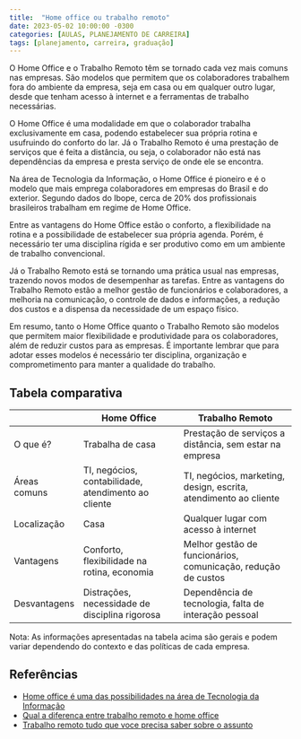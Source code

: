 ```yaml
---
title:  "Home office ou trabalho remoto"
date: 2023-05-02 10:00:00 -0300
categories: [AULAS, PLANEJAMENTO DE CARREIRA]
tags: [planejamento, carreira, graduação]
---
```

O Home Office e o Trabalho Remoto têm se tornado cada vez mais comuns nas empresas. São modelos que permitem que os colaboradores trabalhem fora do ambiente da empresa, seja em casa ou em qualquer outro lugar, desde que tenham acesso à internet e a ferramentas de trabalho necessárias.

O Home Office é uma modalidade em que o colaborador trabalha exclusivamente em casa, podendo estabelecer sua própria rotina e usufruindo do conforto do lar. Já o Trabalho Remoto é uma prestação de serviços que é feita a distância, ou seja, o colaborador não está nas dependências da empresa e presta serviço de onde ele se encontra.

Na área de Tecnologia da Informação, o Home Office é pioneiro e é o modelo que mais emprega colaboradores em empresas do Brasil e do exterior. Segundo dados do Ibope, cerca de 20% dos profissionais brasileiros trabalham em regime de Home Office.

Entre as vantagens do Home Office estão o conforto, a flexibilidade na rotina e a possibilidade de estabelecer sua própria agenda. Porém, é necessário ter uma disciplina rígida e ser produtivo como em um ambiente de trabalho convencional.

Já o Trabalho Remoto está se tornando uma prática usual nas empresas, trazendo novos modos de desempenhar as tarefas. Entre as vantagens do Trabalho Remoto estão a melhor gestão de funcionários e colaboradores, a melhoria na comunicação, o controle de dados e informações, a redução dos custos e a dispensa da necessidade de um espaço físico.

Em resumo, tanto o Home Office quanto o Trabalho Remoto são modelos que permitem maior flexibilidade e produtividade para os colaboradores, além de reduzir custos para as empresas. É importante lembrar que para adotar esses modelos é necessário ter disciplina, organização e comprometimento para manter a qualidade do trabalho.

## Tabela comparativa

|              | Home Office                                         | Trabalho Remoto                                                  |
| ------------ | --------------------------------------------------- | ---------------------------------------------------------------- |
| O que é?     | Trabalha de casa                                    | Prestação de serviços a distância, sem estar na empresa          |
| Áreas comuns | TI, negócios, contabilidade, atendimento ao cliente | TI, negócios, marketing, design, escrita, atendimento ao cliente |
| Localização  | Casa                                                | Qualquer lugar com acesso à internet                             |
| Vantagens    | Conforto, flexibilidade na rotina, economia         | Melhor gestão de funcionários, comunicação, redução de custos    |
| Desvantagens | Distrações, necessidade de disciplina rigorosa      | Dependência de tecnologia, falta de interação pessoal            |

Nota: As informações apresentadas na tabela acima são gerais e podem variar dependendo do contexto e das políticas de cada empresa.

## Referências

- [Home office é uma das possibilidades na área de Tecnologia da Informação](https://www.upf.br/noticia/home-office-e-uma-das-possibilidades-na-area-de-tecnologia-da-informacao)
- [Qual a diferenca entre trabalho remoto e home office](https://www.napratica.org.br/qual-a-diferenca-entre-trabalho-remoto-e-home-office/)
- [Trabalho remoto tudo que voce precisa saber sobre o assunto](https://blog.leucotron.com.br/trabalho-remoto-tudo-que-voce-precisa-saber-sobre-o-assunto/)
